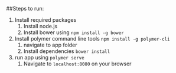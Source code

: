 ##Steps to run:
1. Install required packages
   1. Install node.js
   2. Install bower using ```npm install -g bower```
2. Install polymer command line tools ```npm install -g polymer-cli```
   1. navigate to app folder
   2. Install dependencies ```bower install```
3. run app using ```polymer serve```
   1. Navigate to ```localhost:8080``` on your browser
